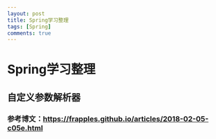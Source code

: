 ```yaml
---
layout: post
title: Spring学习整理
tags: [Spring]
comments: true
---
```

# Spring学习整理
## 自定义参数解析器
### 参考博文：https://frapples.github.io/articles/2018-02-05-c05e.html